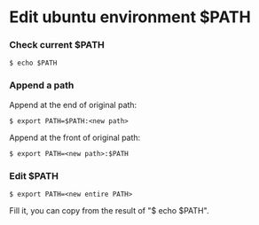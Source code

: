 # Edit ubuntu environment $PATH

### Check current $PATH

```shell
$ echo $PATH
```

### Append a path

Append at the end of original path:

```shell
$ export PATH=$PATH:<new path>
```

Append at the front of original path:

```shell
$ export PATH=<new path>:$PATH
```

### Edit $PATH

```shell
$ export PATH=<new entire PATH>
```

Fill it, you can copy from the result of "$ echo $PATH".